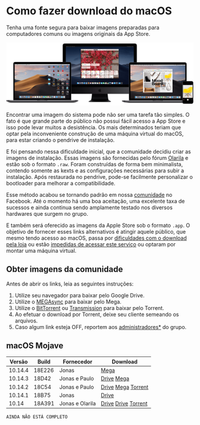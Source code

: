 # Como fazer download do macOS

Tenha uma fonte segura para baixar imagens preparadas para computadores comuns ou imagens originais da App Store.

![macOS](media/macOS.png)

Encontrar uma imagem do sistema pode não ser uma tarefa tão simples. O fato é que grande parte do público não possui fácil acesso a App Store e isso pode levar muitos a desistência. Os mais determinados teriam que optar pela inconveniente construção de uma máquina virtual do macOS, para estar criando o pendrive de instalação.

E foi pensando nessa dificuldade inicial, que a comunidade decidiu criar as imagens de instalação. Essas imagens são fornecidas pelo fórum [Olarila](http://olarila.com/forum/) e estão sob o formato `.raw`. Foram construídas de forma bem minimalista, contendo somente as kexts e as configurações necessárias para subir a instalação. Após restaurada no pendrive, pode-se facilmente personalizar o bootloader para melhorar a compatibilidade.

Esse método acabou se tornando padrão em nossa [comunidade](https://www.facebook.com/groups/hackintoshbrazil/) no Facebook. Até o momento há uma boa aceitação, uma excelente taxa de sucessos e ainda continua sendo amplamente testado nos diversos hardwares que surgem no grupo.

E também será oferecido as imagens da Apple Store sob o formato `.app`. O objetivo de fornecer esses links alternativos é atingir aquele público, que mesmo tendo acesso ao macOS, passa por [dificuldades com o download pela loja](https://support.apple.com/pt-br/HT203421) ou estão [impedidas de acessar este serviço](https://support.apple.com/pt-br/HT201400) ou optaram por montar uma máquina virtual.

## Obter imagens da comunidade

Antes de abrir os links, leia as seguintes instruções:

1. Utilize seu navegador para baixar pelo Google Drive.
2. Utilize o [MEGAsync](https://mega.nz/sync) para baixar pelo Mega.
3. Utilize o [BitTorrent](http://www.bittorrent.com/lang/pt_br/downloads) ou [Transmission](https://transmissionbt.com/download/) para baixar pelo Torrent.
4. Ao efetuar o download por Torrent, deixe seu cliente semeando os arquivos.
5. Caso algum link esteja OFF, reportem aos [administradores](https://www.facebook.com/groups/hackintoshbrazil/members/)[*](##Disclaimer) do grupo.

## macOS Mojave

| Versão  | Build  | Fornecedor    | Download                                                                                                                                                                                                                                                                                                                                                    |
|---------|--------|---------------|-------------------------------------------------------------------------------------------------------------------------------------------------------------------------------------------------------------------------------------------------------------------------------------------------------------------------------------------------------------|
| 10.14.4 | 18E226 | Jonas         | [Mega](https://mega.nz/?fbclid=IwAR0yZiCJzoxpf2Bibby9TcCfmTgrtQRRNb_3z6adoZ5_CeRNlxTX40P2Ql8#!ZRUFwYxb!4WfqB-RouFoERTAFmmgxhXDqD_y-TVM1rC8T-I7SK0g)                                                                                                                                                                                                         |
| 10.14.3 | 18D42  | Jonas e Paulo | [Drive](https://drive.google.com/file/d/1UeWvGMqXHgftNAz7lCjaEJNWbQZTpjOt/view?fbclid=IwAR2f2a45FvytId8rHYamlzDqUM-qdbNBSw0fU9yyt21bdo6rkG9sRw7MlIo)   [Mega](https://mega.nz/?fbclid=IwAR3-k5v4Fc_8lMjtpcJIhXCmbiFP-wN9fSjkiyr-9gi1E-0RRDM6cCPHbR0#!ER1yVYpI!PZQqDmDujdW3tdfkbB26mnYh5sqxybH3KnSwgguhHCU)                                                    |
| 10.14.2 | 18C54  | Jonas e Paulo | [Drive](https://drive.google.com/open?id=1hjExb5FJ3rHxW0yh5TWVao32Ijbn1vBy)   [Mega](https://mega.nz/?fbclid=IwAR38IxPRmJQPxRCsGobPLpkBXhCDQt5db2bbGe9j3TzYS2EEeGLRV89MitQ#!GngVRY7Q!fYmaSn4PKrQN11cpMmq9fSe1TcPFI4Ge8usuqGyBF6M)   [Torrent](https://www.facebook.com/download/572399663207126/Mojave%2010.14.2%2018C54.img.torrent?hash=AcqN9sW8gR7QDMaP) |
| 10.14.1 | 18B75  | Jonas         | [Drive](https://drive.google.com/file/d/1pelh4kBI6-ZkiVz3Dn2-eJJCknIELm8N/view?fbclid=IwAR03f51K-nXAl1ai6oe7FkwegsVH0BLusBD_1p3iHta_HzawrG5h6zVP8O8)                                                                                                                                                                                                        |
| 10.14   | 18A391 | Jonas e Olarila| [Drive](https://drive.google.com/file/d/1XoJS2x86JJ9VuOMcVJvLWsFTt27xzGAF/view?usp=sharing)   [Drive](https://drive.google.com/file/d/1zNNpnMpKofziHiAX9Xb2RhFa6lXYhps_/view)   [Torrent](https://drive.google.com/file/d/1o1jRMUitVUJ-fJKFMzmde3MtTRziiHhA/view?usp=sharing)

```
AINDA NÃO ESTÁ COMPLETO
```